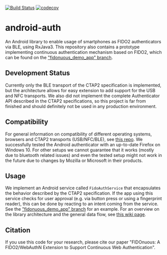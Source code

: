 [![Build Status](https://travis-ci.com/schonacin/android-auth.svg?token=QGKnygSyxwYQVgBaGnE7&branch=master)](https://travis-ci.com/schonacin/android-auth)
[![codecov](https://codecov.io/gh/schonacin/android-auth/branch/master/graph/badge.svg?token=uy499RGNh8)](https://codecov.io/gh/schonacin/android-auth)

# android-auth
An Android library to enable usage of smartphones as FIDO2 authenticators via BLE, using RxJava3.
This repository also contains a prototype implementing continuous authentication mechanism based on FIDO2, which can be found on the ["fidonuous_demo_app" branch](https://github.com/schonacin/android-auth/tree/fidonuous_demo_app).

## Development Status
Currently only the BLE transport of the CTAP2 specification is implemented, but the architecture allows for easy extension to add support for the USB and NFC transports.
We also did not implement the complete Authenticator API described in the CTAP2 specifications, so this project is far from finished and should definitely not be used in any production environment.

## Compatibility
For general information on compatibility of different operating systems, browsers and CTAP2 transports (USB/NFC/BLE), see [this repo](https://github.com/apowers313/fido2-webauthn-status). 
We successfully tested the Android authenticator with an up-to-date Firefox on Windows 10. For other setups we cannot guarantee that it works (mostly due to bluetooth related issues) and even the tested setup might not work in the future due to changes by Mozilla or Microsoft in their products.

## Usage
We implement an Android service called ```FidoAuthService``` that encapsulates the behavior described by the CTAP2 specification. If the app using this service checks for user approval (e.g. via button press or using a fingerprint reader), this can be done by reacting to an intent coming from the service. See the ["fidonuous_demo_app" branch](https://github.com/schonacin/android-auth/tree/fidonuous_demo_app) for an example.
For an overview on the library architecture and the general data flow, see [this wiki page](https://github.com/schonacin/android-auth/wiki/CTAP2-Flow-visualization).

## Citation
If you use this code for your research, please cite our paper "FIDOnuous: A FIDO2/WebAuthN Extension to Support Continuous Web Authentication".
